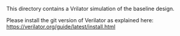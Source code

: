 This directory contains a Vrilator simulation of the baseline design.

Please install the git version of Verilator as explained here:
https://verilator.org/guide/latest/install.html
